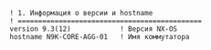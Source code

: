 ```! =============================================
! 1. Информация о версии и hostname
! =============================================
version 9.3(12)            ! Версия NX-OS
hostname N9K-CORE-AGG-01   ! Имя коммутатора
```
